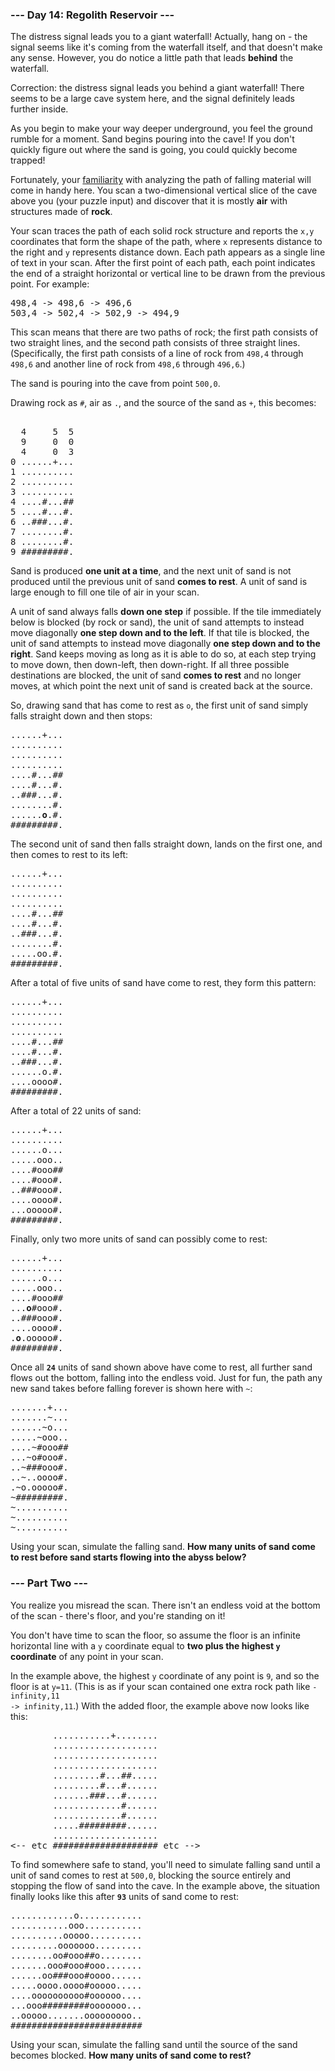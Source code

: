 ### --- Day 14: Regolith Reservoir ---

The distress signal leads you to a giant waterfall! Actually, hang on - the signal seems like it's
coming from the waterfall itself, and that doesn't make any sense. However, you do notice a little
path that leads <b>behind</b> the waterfall.

Correction: the distress signal leads you behind a giant waterfall! There seems to be a large cave
system here, and the signal definitely leads further inside.

As you begin to make your way deeper underground, you feel the ground rumble for a moment. Sand
begins pouring into the cave! If you don't quickly figure out where the sand is going, you could
quickly become trapped!

Fortunately, your [familiarity](https://adventofcode.com/2018/day/17) with analyzing the path of
falling material will come in handy here. You scan a two-dimensional vertical slice of the cave
above you (your puzzle input) and discover that it is mostly <b>air</b> with structures made of
<b>rock</b>.

Your scan traces the path of each solid rock structure and reports the <code>x,y</code> coordinates
that form the shape of the path, where <code>x</code> represents distance to the right and
<code>y</code> represents distance down. Each path appears as a single line of text in your scan.
After the first point of each path, each point indicates the end of a straight horizontal or
vertical line to be drawn from the previous point. For example:

<pre>
498,4 -&gt; 498,6 -&gt; 496,6
503,4 -&gt; 502,4 -&gt; 502,9 -&gt; 494,9
</pre>

This scan means that there are two paths of rock; the first path consists of two straight lines, and
the second path consists of three straight lines. (Specifically, the first path consists of a line
of rock from <code>498,4</code> through <code>498,6</code> and another line of rock from
<code>498,6</code> through <code>496,6</code>.)

The sand is pouring into the cave from point <code>500,0</code>.

Drawing rock as <code>#</code>, air as <code>.</code>, and the source of the sand as <code>+</code>,
this becomes:

<pre>

  4     5  5
  9     0  0
  4     0  3
0 ......+...
1 ..........
2 ..........
3 ..........
4 ....#...##
5 ....#...#.
6 ..###...#.
7 ........#.
8 ........#.
9 #########.
</pre>

Sand is produced <b>one unit at a time</b>, and the next unit of sand is not produced until the
previous unit of sand <b>comes to rest</b>. A unit of sand is large enough to fill one tile of air
in your scan.

A unit of sand always falls <b>down one step</b> if possible. If the tile immediately below is
blocked (by rock or sand), the unit of sand attempts to instead move diagonally <b>one step down and
to the left</b>. If that tile is blocked, the unit of sand attempts to instead move diagonally
<b>one step down and to the right</b>. Sand keeps moving as long as it is able to do so, at each
step trying to move down, then down-left, then down-right. If all three possible destinations are
blocked, the unit of sand <b>comes to rest</b> and no longer moves, at which point the next unit of
sand is created back at the source.

So, drawing sand that has come to rest as <code>o</code>, the first unit of sand simply falls
straight down and then stops:

<pre>
......+...
..........
..........
..........
....#...##
....#...#.
..###...#.
........#.
......<b>o</b>.#.
#########.
</pre>

The second unit of sand then falls straight down, lands on the first one, and then comes to rest to
its left:

<pre>
......+...
..........
..........
..........
....#...##
....#...#.
..###...#.
........#.
.....oo.#.
#########.
</pre>

After a total of five units of sand have come to rest, they form this pattern:

<pre>
......+...
..........
..........
..........
....#...##
....#...#.
..###...#.
......o.#.
....oooo#.
#########.
</pre>

After a total of 22 units of sand:

<pre>
......+...
..........
......o...
.....ooo..
....#ooo##
....#ooo#.
..###ooo#.
....oooo#.
...ooooo#.
#########.
</pre>

Finally, only two more units of sand can possibly come to rest:

<pre>
......+...
..........
......o...
.....ooo..
....#ooo##
...<b>o</b>#ooo#.
..###ooo#.
....oooo#.
.<b>o</b>.ooooo#.
#########.
</pre>

Once all <code><b>24</b></code> units of sand shown above have come to rest, all further sand flows
out the bottom, falling into the endless void. Just for fun, the path any new sand takes before
falling forever is shown here with <code>~</code>:

<pre>
.......+...
.......~...
......~o...
.....~ooo..
....~#ooo##
...~o#ooo#.
..~###ooo#.
..~..oooo#.
.~o.ooooo#.
~#########.
~..........
~..........
~..........
</pre>

Using your scan, simulate the falling sand. <b>How many units of sand come to rest before sand
starts flowing into the abyss below?</b>

### --- Part Two ---

You realize you misread the scan. There isn't an endless void at the bottom of the scan - there's
floor, and you're standing on it!

You don't have time to scan the floor, so assume the floor is an infinite horizontal line with a
<code>y</code> coordinate equal to <b>two plus the highest <code>y</code> coordinate</b> of any
point in your scan.

In the example above, the highest <code>y</code> coordinate of any point is <code>9</code>, and so
the floor is at <code>y=11</code>. (This is as if your scan contained one extra rock path like
<code>-infinity,11 -&gt; infinity,11</code>.) With the added floor, the example above now looks like
this:

<pre>
        ...........+........
        ....................
        ....................
        ....................
        .........#...##.....
        .........#...#......
        .......###...#......
        .............#......
        .............#......
        .....#########......
        ....................
&lt;-- etc #################### etc --&gt;
</pre>

To find somewhere safe to stand, you'll need to simulate falling sand until a unit of sand comes to
rest at <code>500,0</code>, blocking the source entirely and stopping the flow of sand into the
cave. In the example above, the situation finally looks like this after <code><b>93</b></code> units
of sand come to rest:

<pre>
............o............
...........ooo...........
..........ooooo..........
.........ooooooo.........
........oo#ooo##o........
.......ooo#ooo#ooo.......
......oo###ooo#oooo......
.....oooo.oooo#ooooo.....
....oooooooooo#oooooo....
...ooo#########ooooooo...
..ooooo.......ooooooooo..
#########################
</pre>

Using your scan, simulate the falling sand until the source of the sand becomes blocked. <b>How many
units of sand come to rest?</b>